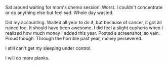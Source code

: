 Sat around waiting for mom's chemo session. Worst. I couldn't concentrate or do anything else but feel sad. Whole day wasted.

Did my accounting. Waited all year to do it, but because of cancer, it got all ruined too. It should have been awesome. I did feel a slight euphoria when I realized how much money I added this year. Posted a screenshot, so vain. Proud though. Through the horrible past year, money persevered.

I still can't get my sleeping under control.

I will do more planks.
